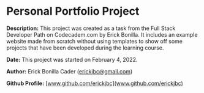 # Personal Portfolio Project

**Description:** This project was created as a task from the Full Stack Developer Path on Codecadem.com by Erick Bonilla. It includes an example website made from scratch without using templates to show off some projects that have been developed during the learning course.

**Date:** This project was started on February 4, 2022.

**Author:** Erick Bonilla Cader (erickjbc@gmail.com)

**Github Profile:** [www.github.com/erickjbc](www.github.com/erickjbc)


